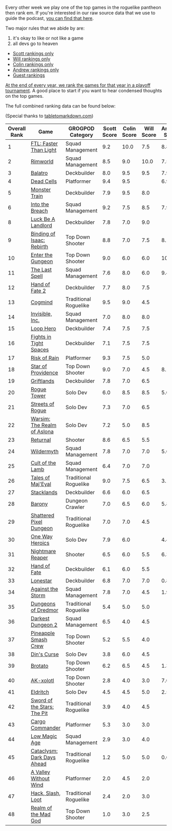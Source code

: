 Every other week we play one of the top games in the roguelike pantheon then rank em. If you're interested in our raw source data that we use to guide the podcast, [you can find that here](https://github.com/ScottBurger/going_rogue_podcast/wiki/Roguelike-Steam-Dataset).

Two major rules that we abide by are: 
1. it's okay to like or not like a game
2. all devs go to heaven

* [Scott rankings only](https://docs.google.com/spreadsheets/d/1wf34T9sseGKv_VtQMcjRq6WuFWj33uU9cbU4oUlZGt8/edit#gid=1410426659)
* [Will rankings only](https://docs.google.com/spreadsheets/d/1wf34T9sseGKv_VtQMcjRq6WuFWj33uU9cbU4oUlZGt8/edit#gid=73210139)
* [Colin rankings only](https://docs.google.com/spreadsheets/d/1wf34T9sseGKv_VtQMcjRq6WuFWj33uU9cbU4oUlZGt8/edit#gid=2046262583)
* [Andrew rankings only](https://docs.google.com/spreadsheets/d/1wf34T9sseGKv_VtQMcjRq6WuFWj33uU9cbU4oUlZGt8/edit#gid=1897153161)
* [Guest rankings](https://docs.google.com/spreadsheets/d/1wf34T9sseGKv_VtQMcjRq6WuFWj33uU9cbU4oUlZGt8/edit#gid=847369508)

<!-- 
when finished:
* games that X liked more than Y
* games that X and Y agreed on perfectly
* top 'gems' = avg pod rank vs review rank
* top 'anti-gems' = avg pod rank vs review rank
-->

<!--
ongoing short lists (matching youtube playlists?):

top 3 most popular rogues
top 3 hidden gems
top 3 most widely disagreed on games (std dev)
-->

[At the end of every year, we rank the games for that year in a playoff tournament](https://grogpod.zone/tags/#omegabowl). A good place to start if you want to hear condensed thoughts on the top games.


The full combined ranking data can be found below:

(Special thanks to [tabletomarkdown.com](https://tabletomarkdown.com/convert-spreadsheet-to-markdown))

| Overall Rank | Game                                                                                | GROGPOD Category      | Scott Score | Colin Score | Will Score | Andrew Score | Avg Score | Median | Std Dev |
| ------------ | ----------------------------------------------------------------------------------- | --------------------- | ----------- | ----------- | ---------- | ------------ | --------- | ------ | ------- |
| 1            | [FTL: Faster Than Light](https://grogpod.zone/2022-12-07-ftl/)                      | Squad Management      | 9.2         | 10.0        | 7.5        | 8.8          | 8.86      | 9.0    | 1.05    |
| 2            | [Rimworld](https://grogpod.zone/2023-10-25-rimworld/)                               | Squad Management      | 8.5         | 9.0         | 10.0       | 7.5          | 8.75      | 9.0    | 1.04    |
| 3            | [Balatro](https://grogpod.zone/2024-03-13-balatro/)                                 | Deckbuilder           | 8.0         | 9.5         | 9.5        | 7.9          | 8.73      | 9.0    | 0.90    |
| 4            | [Dead Cells](https://grogpod.zone/2023-11-22-dead_cells/)                           | Platformer            | 9.4         | 9.5         |            | 6.9          | 8.59      | 9.5    | 1.49    |
| 5            | [Monster Train](https://grogpod.zone/2023-05-24-monster_train/)                     | Deckbuilder           | 7.9         | 9.5         | 8.0        |              | 8.47      | 8.0    | 0.90    |
| 6            | [Into the Breach](https://grogpod.zone/2024-03-27-into_the_breach/)                 | Squad Management      | 9.2         | 7.5         | 8.5        | 7.9          | 8.26      | 8.0    | 0.75    |
| 8            | [Luck Be A Landlord](https://grogpod.zone/2023-08-02-landlord/)                     | Deckbuilder           | 7.8         | 7.0         | 9.0        |              | 7.93      | 8.0    | 1.01    |
| 9            | [Binding of Isaac: Rebirth](https://grogpod.zone/2022-10-26-isaac/)                 | Top Down Shooter      | 8.8         | 7.0         | 7.5        | 8.1          | 7.84      | 8.0    | 0.76    |
| 10           | [Enter the Gungeon](https://grogpod.zone/2023-07-04-gungeon/)                       | Top Down Shooter      | 9.0         | 6.0         | 6.0        | 10.0         | 7.75      | 7.5    | 2.06    |
| 11           | [The Last Spell](https://grogpod.zone/2023-08-16-the_last_spell/)                   | Squad Management      | 7.6         | 8.0         | 6.0        | 9.4          | 7.74      | 8.0    | 1.39    |
| 12           | [Hand of Fate 2](https://grogpod.zone/2023-04-12-hand-of-fate/)                     | Deckbuilder           | 7.7         | 8.0         | 7.5        |              | 7.73      | 7.5    | 0.25    |
| 13           | [Cogmind](https://grogpod.zone/2023-03-15-cogmind/)                                 | Traditional Roguelike | 9.5         | 9.0         | 4.5        |              | 7.67      | 9.0    | 2.75    |
| 14           | [Invisible, Inc.](https://grogpod.zone/2023-01-04-invisible/)                       | Squad Management      | 7.0         | 8.0         | 8.0        |              | 7.67      | 8.0    | 0.58    |
| 15           | [Loop Hero](https://grogpod.zone/2023-04-26-streets-of-rogue/)                      | Deckbuilder           | 7.4         | 7.5         | 7.5        |              | 7.47      | 7.5    | 0.06    |
| 16           | [Fights in Tight Spaces](https://grogpod.zone/2023-02-15-fits/)                     | Deckbuilder           | 7.1         | 7.5         | 7.5        |              | 7.37      | 7.5    | 0.23    |
| 17           | [Risk of Rain](https://grogpod.zone/2023-02-01-riskofrain/)                         | Platformer            | 9.3         | 7.5         | 5.0        |              | 7.27      | 7.5    | 2.16    |
| 18           | [Star of Providence](https://grogpod.zone/2024-04-10-star-of-providence/)           | Top Down Shooter      | 9.0         | 7.0         | 4.5        | 8.1          | 7.16      | 8.0    | 1.00    |
| 19           | [Griftlands](https://grogpod.zone/2023-05-10-griftlands/)                           | Deckbuilder           | 7.8         | 7.0         | 6.5        |              | 7.10      | 7.0    | 0.66    |
| 20           | [Rogue Tower](https://grogpod.zone/2024-01-03-rogue-tower/)                         | Solo Dev              | 6.0         | 8.5         | 8.5        | 5.0          | 7.00      | 7.5    | 1.78    |
| 21           | [Streets of Rogue](https://grogpod.zone/2023-04-26-streets-of-rogue/)               | Solo Dev              | 7.3         | 7.0         | 6.5        |              | 6.93      | 7.0    | 0.40    |
| 22           | [Warsim: The Realm of Aslona](https://grogpod.zone/2023-03-01-warsim/)              | Solo Dev              | 7.2         | 5.0         | 8.5        |              | 6.90      | 7.0    | 1.77    |
| 23           | [Returnal](https://grogpod.zone/2022-11-23-madgod/)                                 | Shooter               | 8.6         | 6.5         | 5.5        |              | 6.87      | 6.5    | 1.58    |
| 24           | [Wildermyth](https://grogpod.zone/2024-01-17-wildermyth/)                           | Squad Management      | 7.8         | 7.0         | 7.0        | 5.6          | 6.86      | 7.0    | 0.91    |
| 25           | [Cult of the Lamb](https://grogpod.zone/2023-07-19-cult-of-the-lamb/)               | Squad Management      | 6.4         | 7.0         | 7.0        |              | 6.80      | 7.0    | 0.35    |
| 26           | [Tales of Maj'Eyal](https://grogpod.zone/2024-02-14-tome/)                          | Traditional Roguelike | 9.0         | 7.5         | 6.5        | 3.1          | 6.53      | 7.0    | 2.49    |
| 27           | [Stacklands](https://grogpod.zone/2023-01-18-stacklands/)                           | Deckbuilder           | 6.6         | 6.0         | 6.5        |              | 6.37      | 6.5    | 0.32    |
| 28           | [Barony](https://grogpod.zone/2024-05-08-barony/)                                   | Dungeon Crawler       | 7.0         | 6.5         | 6.0        | 5.8          | 6.31      | 6.5    | 0.55    |
| 29           | [Shattered Pixel Dungeon](https://grogpod.zone/2023-06-21-shattered-pixel-dungeon/) | Traditional Roguelike | 7.0         | 7.0         | 4.5        |              | 6.17      | 7.0    | 1.44    |
| 30           | [One Way Heroics](http://grogpod.zone/2023-09-13-one-way-heroics/)                  | Solo Dev              | 7.9         | 6.0         |            | 4.4          | 6.08      | 6.0    | 1.74    |
| 31           | [Nightmare Reaper](https://grogpod.zone/2024-01-31-nightmare-reaper/)               | Shooter               | 6.5         | 6.0         | 5.5        | 6.3          | 6.06      | 6.0    | 0.43    |
| 32           | [Hand of Fate](https://grogpod.zone/2023-04-12-hand-of-fate/)                       | Deckbuilder           | 6.1         | 6.0         | 5.5        |              | 5.87      | 6.0    | 0.32    |
| 33           | [Lonestar](https://grogpod.zone/2024-05-22-lonestar)                                | Deckbuilder           | 6.8         | 7.0         | 7.0        | 0.8          | 5.38      | 7.0    | 3.09    |
| 34           | [Against the Storm](https://grogpod.zone/2024-02-28-against-the-storm/)             | Squad Management      | 7.8         | 7.0         | 4.5        | 1.9          | 5.29      | 6.0    | 2.68    |
| 35           | [Dungeons of Dredmor](https://grogpod.zone/2022-10-12-dredmor/)                     | Traditional Roguelike | 5.4         | 5.0         | 5.0        |              | 5.13      | 5.0    | 0.23    |
| 36           | [Darkest Dungeon 2](https://grogpod.zone/2023-06-07-darkest-dungeon-2/)             | Squad Management      | 6.5         | 4.0         | 4.5        |              | 5.00      | 4.5    | 1.32    |
| 37           | [Pineapple Smash Crew](https://grogpod.zone/2022-11-09-pineapple/)                  | Top Down Shooter      | 5.2         | 5.5         | 4.0        |              | 4.90      | 5.0    | 0.79    |
| 38           | [Din's Curse](https://grogpod.zone/2022-11-23-madgod/)                              | Solo Dev              | 3.8         | 6.0         | 4.5        |              | 4.77      | 4.5    | 1.12    |
| 39           | [Brotato](https://grogpod.zone/2023-08-16-the_last_spell/)                          | Top Down Shooter      | 6.2         | 6.5         | 4.5        | 1.3          | 4.61      | 5.5    | 2.41    |
| 40           | [AK-xolotl](https://grogpod.zone/2023-11-08-akxolotl/)                              | Top Down Shooter      | 2.8         | 4.0         | 3.0        | 7.0          | 4.20      | 3.5    | 1.94    |
| 41           | [Eldritch](http://grogpod.zone/2023-08-30-eldritch/)                                | Solo Dev              | 4.5         | 4.5         | 5.0        | 2.5          | 4.13      | 4.5    | 1.11    |
| 42           | [Sword of the Stars: The Pit](https://grogpod.zone/2022-12-21-sots_the_pit/)        | Traditional Roguelike | 3.9         | 4.0         | 4.5        |              | 4.13      | 4.0    | 0.32    |
| 43           | [Cargo Commander](https://grogpod.zone/2022-11-23-madgod/)                          | Platformer            | 5.3         | 3.0         | 3.0        |              | 3.77      | 3.0    | 1.33    |
| 44           | [Low Magic Age](https://grogpod.zone/2023-03-29-low-magic-age/)                     | Squad Management      | 2.9         | 3.0         | 4.0        |              | 3.30      | 3.0    | 0.61    |
| 45           | [Cataclysm: Dark Days Ahead](http://grogpod.zone/2023-09-27-cataclysm/)             | Traditional Roguelike | 1.2         | 5.0         | 5.0        | 0.6          | 2.96      | 3.0    | 2.37    |
| 46           | [A Valley Without Wind](https://grogpod.zone/2022-11-09-pineapple/)                 | Platformer            | 2.0         | 4.5         | 2.0        |              | 2.83      | 2.0    | 1.44    |
| 47           | [Hack, Slash, Loot](https://grogpod.zone/2022-11-09-pineapple/)                     | Traditional Roguelike | 2.4         | 2.0         | 3.0        |              | 2.47      | 2.5    | 0.50    |
| 48           | [Realm of the Mad God](https://grogpod.zone/2022-11-23-madgod/)                     | Top Down Shooter      | 1.0         | 3.0         | 2.5        |              | 2.17      | 2.5    | 1.04    |







